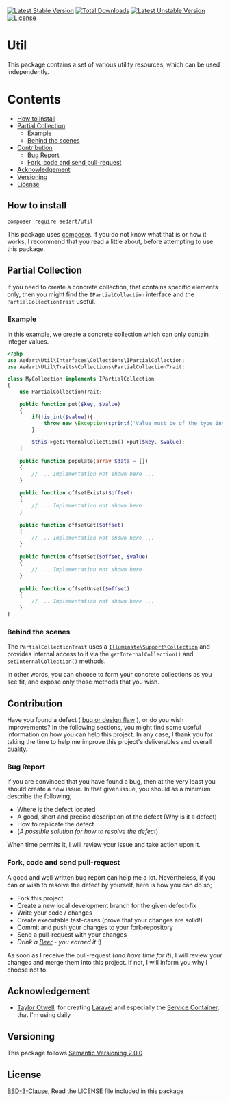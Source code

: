 [![Latest Stable Version](https://poser.pugx.org/aedart/util/v/stable)](https://packagist.org/packages/aedart/util)
[![Total Downloads](https://poser.pugx.org/aedart/util/downloads)](https://packagist.org/packages/aedart/util)
[![Latest Unstable Version](https://poser.pugx.org/aedart/util/v/unstable)](https://packagist.org/packages/aedart/util)
[![License](https://poser.pugx.org/aedart/util/license)](https://packagist.org/packages/aedart/util)

# Util

This package contains a set of various utility resources, which can be used independently. 

# Contents

  * [How to install](#how-to-install)
  * [Partial Collection](#partial-collection)
    + [Example](#example)
    + [Behind the scenes](#behind-the-scenes)
  * [Contribution](#contribution)
    + [Bug Report](#bug-report)
    + [Fork, code and send pull-request](#fork--code-and-send-pull-request)
  * [Acknowledgement](#acknowledgement)
  * [Versioning](#versioning)
  * [License](#license)

## How to install

```console
composer require aedart/util
```

This package uses [composer](https://getcomposer.org/). If you do not know what that is or how it works, I recommend that you read a little about, before attempting to use this package.

## Partial Collection

If you need to create a concrete collection, that contains specific elements only, then you might find the `IPartialCollection` interface and the `PartialCollectionTrait` useful. 

### Example

In this example, we create a concrete collection which can only contain integer values.

```php
<?php
use Aedart\Util\Interfaces\Collections\IPartialCollection;
use Aedart\Util\Traits\Collections\PartialCollectionTrait;

class MyCollection implements IPartialCollection
{
    use PartialCollectionTrait;

    public function put($key, $value)
    {
        if(!is_int($value)){
            throw new \Exception(sprintf('Value must be of the type integer, %s given', var_export($value, true)));
        }

        $this->getInternalCollection()->put($key, $value);
    }
    
    public function populate(array $data = [])
    {
        // ... Implementation not shown here ...
    }
    
    public function offsetExists($offset)
    {
        // ... Implementation not shown here ...
    }
    
    public function offsetGet($offset)
    {
        // ... Implementation not shown here ...
    }
    
    public function offsetSet($offset, $value)
    {
        // ... Implementation not shown here ...
    }
    
    public function offsetUnset($offset)
    {
        // ... Implementation not shown here ...
    }
}
```

### Behind the scenes

The `PartialCollectionTrait` uses a [`Illuminate\Support\Collection`](https://laravel.com/docs/5.4/collections) and provides internal access to it via the `getInternalCollection()` and
`setInternalCollection()` methods.

In other words, you can choose to form your concrete collections as you see fit, and expose only those methods that you wish.

## Contribution

Have you found a defect ( [bug or design flaw](https://en.wikipedia.org/wiki/Software_bug) ), or do you wish improvements? In the following sections, you might find some useful information
on how you can help this project. In any case, I thank you for taking the time to help me improve this project's deliverables and overall quality.

### Bug Report

If you are convinced that you have found a bug, then at the very least you should create a new issue. In that given issue, you should as a minimum describe the following;

* Where is the defect located
* A good, short and precise description of the defect (Why is it a defect)
* How to replicate the defect
* (_A possible solution for how to resolve the defect_)

When time permits it, I will review your issue and take action upon it.

### Fork, code and send pull-request

A good and well written bug report can help me a lot. Nevertheless, if you can or wish to resolve the defect by yourself, here is how you can do so;

* Fork this project
* Create a new local development branch for the given defect-fix
* Write your code / changes
* Create executable test-cases (prove that your changes are solid!)
* Commit and push your changes to your fork-repository
* Send a pull-request with your changes
* _Drink a [Beer](https://en.wikipedia.org/wiki/Beer) - you earned it_ :)

As soon as I receive the pull-request (_and have time for it_), I will review your changes and merge them into this project. If not, I will inform you why I choose not to.

## Acknowledgement

* [Taylor Otwell](https://github.com/taylorotwell), for creating [Laravel](http://laravel.com) and especially the [Service Container](https://laravel.com/docs/5.4/container), that I'm using daily

## Versioning

This package follows [Semantic Versioning 2.0.0](http://semver.org/)

## License

[BSD-3-Clause](http://spdx.org/licenses/BSD-3-Clause), Read the LICENSE file included in this package